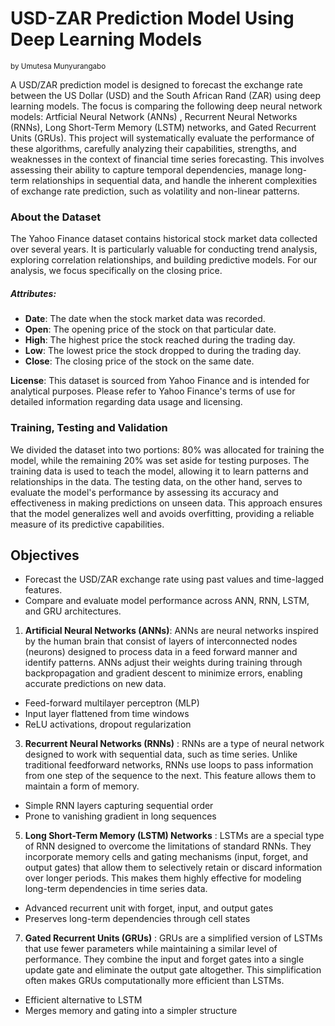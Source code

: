 # USD-ZAR Prediction Model Using Deep Learning Models
<small> by Umutesa Munyurangabo </small>

A USD/ZAR prediction model is designed to forecast the exchange rate between the US Dollar (USD) and the South African Rand (ZAR) using deep learning models. The focus is comparing the following deep neural network models: Artficial Neural Network (ANNs) , Recurrent Neural Networks (RNNs), Long Short-Term Memory (LSTM) networks, and Gated Recurrent Units (GRUs). This project will systematically evaluate the performance of these algorithms, carefully analyzing their capabilities, strengths, and weaknesses in the context of financial time series forecasting. This involves assessing their ability to capture temporal dependencies, manage long-term relationships in sequential data, and handle the inherent complexities of exchange rate prediction, such as volatility and non-linear patterns. 

### About the Dataset

The Yahoo Finance dataset contains historical stock market data collected over several years. It is particularly valuable for conducting trend analysis, exploring correlation relationships, and building predictive models. For our analysis, we focus specifically on the closing price.
##### **Attributes**:
- **Date**: The date when the stock market data was recorded.
- **Open**: The opening price of the stock on that particular date.
- **High**: The highest price the stock reached during the trading day.
- **Low**: The lowest price the stock dropped to during the trading day.
- **Close**: The closing price of the stock on the same date.

**License**:
This dataset is sourced from Yahoo Finance and is intended for analytical purposes. Please refer to Yahoo Finance's terms of use for detailed information regarding data usage and licensing.

### Training, Testing and Validation
We divided the dataset into two portions: 80% was allocated for training the model, while the remaining 20% was set aside for testing purposes. The training data is used to teach the model, allowing it to learn patterns and relationships in the data. The testing data, on the other hand, serves to evaluate the model's performance by assessing its accuracy and effectiveness in making predictions on unseen data. This approach ensures that the model generalizes well and avoids overfitting, providing a reliable measure of its predictive capabilities.

## Objectives

- Forecast the USD/ZAR exchange rate using past values and time-lagged features.
- Compare and evaluate model performance across ANN, RNN, LSTM, and GRU architectures.

1. **Artificial Neural Networks (ANNs)**: ANNs are neural networks inspired by the human brain that consist of layers of interconnected nodes (neurons) designed to process data in a feed forward manner and identify patterns. ANNs adjust their weights during training through backpropagation and gradient descent to minimize errors, enabling accurate predictions on new data.
  - Feed-forward multilayer perceptron (MLP)
  - Input layer flattened from time windows
  - ReLU activations, dropout regularization 

3. **Recurrent Neural Networks (RNNs)** : RNNs are a type of neural network designed to work with sequential data, such as time series. Unlike traditional feedforward networks, RNNs use loops to pass information from one step of the sequence to the next. This feature allows them to maintain a form of memory.
  - Simple RNN layers capturing sequential order
  - Prone to vanishing gradient in long sequences

5. **Long Short-Term Memory (LSTM) Networks** : LSTMs are a special type of RNN designed to overcome the limitations of standard RNNs. They incorporate memory cells and gating mechanisms (input, forget, and output gates) that allow them to selectively retain or discard information over longer periods. This makes them highly effective for modeling long-term dependencies in time series data.
  - Advanced recurrent unit with forget, input, and output gates
  - Preserves long-term dependencies through cell states


7. **Gated Recurrent Units (GRUs)** : GRUs are a simplified version of LSTMs that use fewer parameters while maintaining a similar level of performance. They combine the input and forget gates into a single update gate and eliminate the output gate altogether. This simplification often makes GRUs computationally more efficient than LSTMs.
  - Efficient alternative to LSTM
  - Merges memory and gating into a simpler structure


